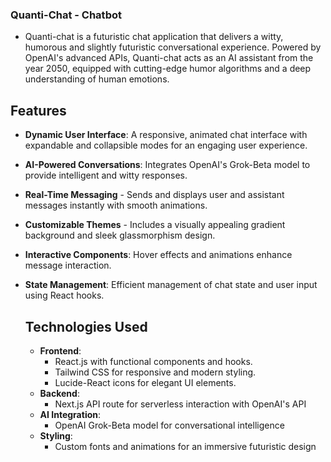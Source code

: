 ### Quanti-Chat - Chatbot

- Quanti-chat is a futuristic chat application that delivers a witty, humorous and slightly futuristic conversational experience. Powered by OpenAI's advanced APIs, Quanti-chat acts as an AI assistant from the year 2050, equipped with cutting-edge humor algorithms and a deep understanding of human emotions.

## Features

- **Dynamic User Interface**: A responsive, animated chat interface with expandable and collapsible modes for an engaging user experience.
- **AI-Powered Conversations**: Integrates OpenAI's Grok-Beta model to provide intelligent and witty responses.
- **Real-Time Messaging** - Sends and displays user and assistant messages instantly with smooth animations.
- **Customizable Themes** - Includes a visually appealing gradient background and sleek glassmorphism design.
- **Interactive Components**: Hover effects and animations enhance message interaction.
- **State Management**: Efficient management of chat state and user input using React hooks.

  ## Technologies Used

  - **Frontend**:
      - React.js with functional components and hooks.
      - Tailwind CSS for responsive and modern styling.
      - Lucide-React icons for elegant UI elements.
  - **Backend**:
      - Next.js API route for serverless interaction with OpenAI's API
  - **AI Integration**:
      - OpenAI Grok-Beta model for conversational intelligence
  - **Styling**:
      - Custom fonts and animations for an immersive futuristic design
   


  
